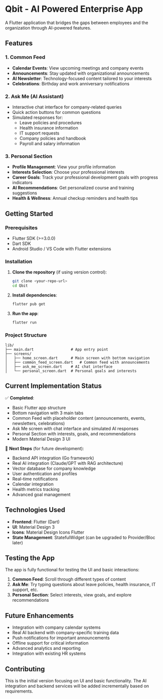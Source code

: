 # Qbit - AI Powered Enterprise App

A Flutter application that bridges the gaps between employees and the organization through AI-powered features.

## Features

### 1. Common Feed
- **Calendar Events**: View upcoming meetings and company events
- **Announcements**: Stay updated with organizational announcements
- **AI Newsletter**: Technology-focused content tailored to your interests
- **Celebrations**: Birthday and work anniversary notifications

### 2. Ask Me (AI Assistant)
- Interactive chat interface for company-related queries
- Quick action buttons for common questions
- Simulated responses for:
  - Leave policies and procedures
  - Health insurance information
  - IT support requests
  - Company policies and handbook
  - Payroll and salary information

### 3. Personal Section
- **Profile Management**: View your profile information
- **Interests Selection**: Choose your professional interests
- **Career Goals**: Track your professional development goals with progress indicators
- **AI Recommendations**: Get personalized course and training suggestions
- **Health & Wellness**: Annual checkup reminders and health tips

## Getting Started

### Prerequisites
- Flutter SDK (>=3.0.0)
- Dart SDK
- Android Studio / VS Code with Flutter extensions

### Installation

1. **Clone the repository** (if using version control):
   ```bash
   git clone <your-repo-url>
   cd Qbit
   ```

2. **Install dependencies**:
   ```bash
   flutter pub get
   ```

3. **Run the app**:
   ```bash
   flutter run
   ```

### Project Structure
```
lib/
├── main.dart                 # App entry point
├── screens/
│   ├── home_screen.dart      # Main screen with bottom navigation
│   ├── common_feed_screen.dart   # Common feed with announcements
│   ├── ask_me_screen.dart    # AI chat interface
│   └── personal_screen.dart  # Personal goals and interests
```

## Current Implementation Status

✅ **Completed**:
- Basic Flutter app structure
- Bottom navigation with 3 main tabs
- Common Feed with placeholder content (announcements, events, newsletters, celebrations)
- Ask Me screen with chat interface and simulated AI responses
- Personal Section with interests, goals, and recommendations
- Modern Material Design 3 UI

🔄 **Next Steps** (for future development):
- Backend API integration (Go framework)
- Real AI integration (Claude/GPT with RAG architecture)
- Vector database for company knowledge
- User authentication and profiles
- Real-time notifications
- Calendar integration
- Health metrics tracking
- Advanced goal management

## Technologies Used

- **Frontend**: Flutter (Dart)
- **UI**: Material Design 3
- **Icons**: Material Design Icons Flutter
- **State Management**: StatefulWidget (can be upgraded to Provider/Bloc later)

## Testing the App

The app is fully functional for testing the UI and basic interactions:

1. **Common Feed**: Scroll through different types of content
2. **Ask Me**: Try typing questions about leave policies, health insurance, IT support, etc.
3. **Personal Section**: Select interests, view goals, and explore recommendations

## Future Enhancements

- Integration with company calendar systems
- Real AI backend with company-specific training data
- Push notifications for important announcements
- Offline support for critical information
- Advanced analytics and reporting
- Integration with existing HR systems

## Contributing

This is the initial version focusing on UI and basic functionality. The AI integration and backend services will be added incrementally based on requirements.
